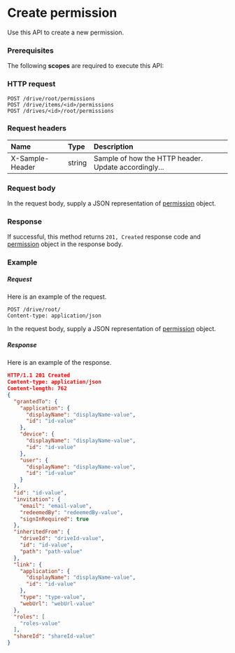 # Create permission

Use this API to create a new permission.
### Prerequisites
The following **scopes** are required to execute this API: 
### HTTP request
<!-- { "blockType": "ignored" } -->
```http
POST /drive/root/permissions
POST /drive/items/<id>/permissions
POST /drives/<id>/root/permissions

```
### Request headers
| Name       | Type | Description|
|:---------------|:--------|:----------|
| X-Sample-Header  | string  | Sample of how the HTTP header. Update accordingly...|

### Request body
In the request body, supply a JSON representation of [permission](../resources/permission.md) object.


### Response
If successful, this method returns `201, Created` response code and [permission](../resources/permission.md) object in the response body.

### Example
##### Request
Here is an example of the request.
<!-- {
  "blockType": "request",
  "name": "create_permission_from_item"
}-->
```http
POST /drive/root/
Content-type: application/json
```
In the request body, supply a JSON representation of [permission](../resources/permission.md) object.
##### Response
Here is an example of the response.
<!-- {
  "blockType": "response",
  "truncated": false,
  "@odata.type": "permission"
} -->
```json
HTTP/1.1 201 Created
Content-type: application/json
Content-length: 762
{
  "grantedTo": {
    "application": {
      "displayName": "displayName-value",
      "id": "id-value"
    },
    "device": {
      "displayName": "displayName-value",
      "id": "id-value"
    },
    "user": {
      "displayName": "displayName-value",
      "id": "id-value"
    }
  },
  "id": "id-value",
  "invitation": {
    "email": "email-value",
    "redeemedBy": "redeemedBy-value",
    "signInRequired": true
  },
  "inheritedFrom": {
    "driveId": "driveId-value",
    "id": "id-value",
    "path": "path-value"
  },
  "link": {
    "application": {
      "displayName": "displayName-value",
      "id": "id-value"
    },
    "type": "type-value",
    "webUrl": "webUrl-value"
  },
  "roles": [
    "roles-value"
  ],
  "shareId": "shareId-value"
}
```

<!-- uuid: 246816dc-913e-41bf-9e66-e48aa8f0043d
2015-10-15 04:07:52 UTC -->
<!-- {
  "type": "#page.annotation",
  "description": "Create permission",
  "keywords": "",
  "section": "documentation",
  "tocPath": ""
}-->